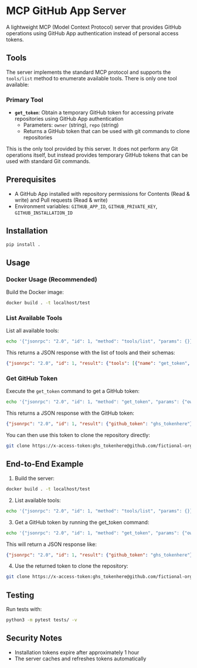 # MCP GitHub App Server

A lightweight MCP (Model Context Protocol) server that provides GitHub operations using GitHub App authentication instead of personal access tokens.

## Tools

The server implements the standard MCP protocol and supports the `tools/list` method to enumerate available tools. There is only one tool available:

### Primary Tool

- **`get_token`**: Obtain a temporary GitHub token for accessing private repositories using GitHub App authentication
  - Parameters: `owner` (string), `repo` (string)
  - Returns a GitHub token that can be used with git commands to clone repositories

This is the only tool provided by this server. It does not perform any Git operations itself, but instead provides temporary GitHub tokens that can be used with standard Git commands.

## Prerequisites

- A GitHub App installed with repository permissions for Contents (Read & write) and Pull requests (Read & write)
- Environment variables: `GITHUB_APP_ID`, `GITHUB_PRIVATE_KEY`, `GITHUB_INSTALLATION_ID`

## Installation

```bash
pip install .
```

## Usage

### Docker Usage (Recommended)

Build the Docker image:
```bash
docker build . -t localhost/test
```

### List Available Tools

List all available tools:
```bash
echo '{"jsonrpc": "2.0", "id": 1, "method": "tools/list", "params": {}}' | docker run -i --rm -e GITHUB_APP_ID="$GITHUB_APP_ID" -e GITHUB_PRIVATE_KEY="$GITHUB_PRIVATE_KEY" -e GITHUB_INSTALLATION_ID="$GITHUB_INSTALLATION_ID" localhost/test
```

This returns a JSON response with the list of tools and their schemas:
```json
{"jsonrpc": "2.0", "id": 1, "result": {"tools": [{"name": "get_token", "description": "Obtain a temporary GitHub token for accessing private repositories using GitHub App authentication. This token can be used with git commands to clone repositories.", "inputSchema": {"properties": {"owner": {"title": "Owner", "type": "string"}, "repo": {"title": "Repo", "type": "string"}, "dest_dir": {"anyOf": [{"type": "string"}, {"type": "null"}], "default": null, "title": "Dest Dir"}, "branch": {"anyOf": [{"type": "string"}, {"type": "null"}], "default": null, "title": "Branch"}}, "required": ["owner", "repo"], "title": "CloneArgs", "type": "object"}}]}}
```

### Get GitHub Token

Execute the `get_token` command to get a GitHub token:
```bash
echo '{"jsonrpc": "2.0", "id": 1, "method": "get_token", "params": {"owner": "fictional-org", "repo": "private-repo"}}' | docker run -i --rm -e GITHUB_APP_ID="$GITHUB_APP_ID" -e GITHUB_PRIVATE_KEY="$GITHUB_PRIVATE_KEY" -e GITHUB_INSTALLATION_ID="$GITHUB_INSTALLATION_ID" localhost/test
```

This returns a JSON response with the GitHub token:
```json
{"jsonrpc": "2.0", "id": 1, "result": {"github_token": "ghs_tokenhere"}}
```

You can then use this token to clone the repository directly:
```bash
git clone https://x-access-token:ghs_tokenhere@github.com/fictional-org/private-repo.git
```

## End-to-End Example

1. Build the server:
```bash
docker build . -t localhost/test
```

2. List available tools:
```bash
echo '{"jsonrpc": "2.0", "id": 1, "method": "tools/list", "params": {}}' | docker run -i --rm -e GITHUB_APP_ID="$GITHUB_APP_ID" -e GITHUB_PRIVATE_KEY="$GITHUB_PRIVATE_KEY" -e GITHUB_INSTALLATION_ID="$GITHUB_INSTALLATION_ID" localhost/test
```

3. Get a GitHub token by running the get_token command:
```bash
echo '{"jsonrpc": "2.0", "id": 1, "method": "get_token", "params": {"owner": "fictional-org", "repo": "private-repo"}}' | docker run -i --rm -e GITHUB_APP_ID="$GITHUB_APP_ID" -e GITHUB_PRIVATE_KEY="$GITHUB_PRIVATE_KEY" -e GITHUB_INSTALLATION_ID="$GITHUB_INSTALLATION_ID" localhost/test
```

This will return a JSON response like:
```json
{"jsonrpc": "2.0", "id": 1, "result": {"github_token": "ghs_tokenhere"}}
```

4. Use the returned token to clone the repository:
```bash
git clone https://x-access-token:ghs_tokenhere@github.com/fictional-org/private-repo.git
```

## Testing

Run tests with:
```bash
python3 -m pytest tests/ -v
```

## Security Notes

- Installation tokens expire after approximately 1 hour
- The server caches and refreshes tokens automatically
